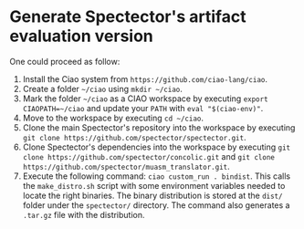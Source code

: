 # Generate Spectector's artifact evaluation version

One could proceed as follow:
1. Install the Ciao system from `https://github.com/ciao-lang/ciao`.
2.  Create a folder `~/ciao` using `mkdir ~/ciao`.
3.  Mark the folder `~/ciao` as a CIAO workspace by executing `export
    CIAOPATH=~/ciao` and update your `PATH` with `eval "$(ciao-env)"`. 
4.  Move to the workspace by executing `cd ~/ciao`.
5.  Clone the main Spectector's repository into the workspace by executing `git
    clone https://github.com/spectector/spectector.git`.
6.  Clone Spectector's dependencies into the workspace by executing `git clone
    https://github.com/spectector/concolic.git` and `git clone
    https://github.com/spectector/muasm_translator.git`.
7. Execute the following command: `ciao custom_run . bindist`. This calls the
   `make_distro.sh` script with some environment variables needed to locate the
   right binaries. The binary distribution is stored at the `dist/` folder under the
   `spectector/` directory. The command also generates a `.tar.gz` file with the distribution.